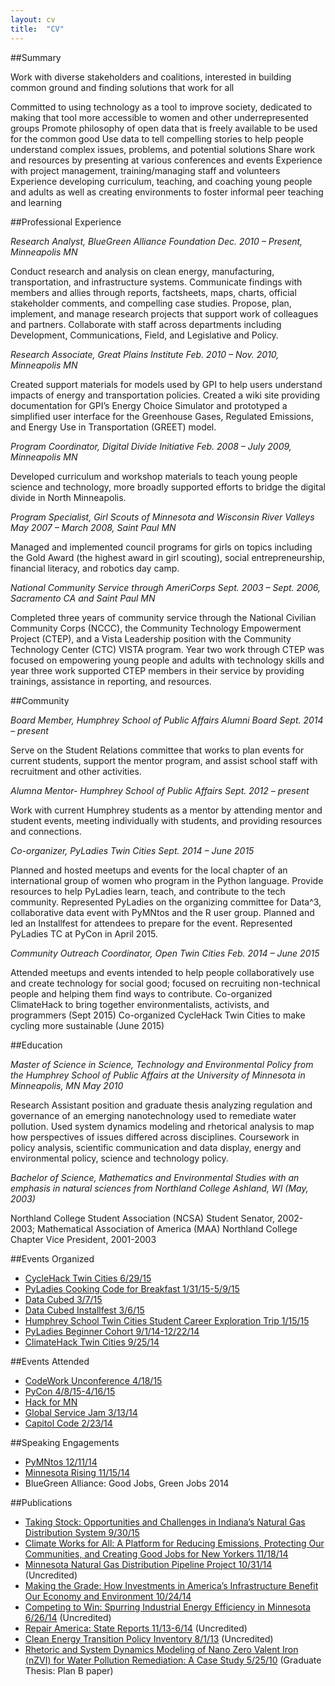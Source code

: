```yaml
---
layout: cv
title:  "CV"
---
```


##Summary

Work with diverse stakeholders and coalitions, interested in building common ground and finding solutions that work for all

Committed to using technology as a tool to improve society, dedicated to making that tool more accessible to women and other underrepresented groups
Promote philosophy of open data that is freely available to be used for the common good
Use data to tell compelling stories to help people understand complex issues, problems, and potential solutions
Share work and resources by presenting at various conferences and events
Experience with project management, training/managing staff and volunteers
Experience developing curriculum, teaching, and coaching young people and adults as well as creating environments to foster informal peer teaching and learning

##Professional Experience

*Research Analyst, BlueGreen Alliance Foundation    Dec. 2010 – Present, Minneapolis MN*

Conduct research and analysis on clean energy, manufacturing, transportation, and infrastructure systems. Communicate findings with members and allies through reports, factsheets, maps, charts, official stakeholder comments, and compelling case studies. Propose, plan, implement, and manage research projects that support work of colleagues and partners. Collaborate with staff across departments including Development, Communications, Field, and Legislative and Policy.

*Research Associate, Great Plains Institute    Feb. 2010 – Nov. 2010, Minneapolis MN*

Created support materials for models used by GPI to help users understand impacts of energy and transportation policies. Created a wiki site providing documentation for GPI’s Energy Choice Simulator and prototyped a simplified user interface for the Greenhouse Gases, Regulated Emissions, and Energy Use in Transportation (GREET) model.

*Program Coordinator, Digital Divide Initiative    Feb. 2008 – July 2009, Minneapolis MN*

Developed curriculum and workshop materials to teach young people science and technology, more broadly supported efforts to bridge the digital divide in North Minneapolis.

*Program Specialist, Girl Scouts of Minnesota and Wisconsin River Valleys    May 2007 – March 2008, Saint Paul MN*

Managed and implemented council programs for girls on topics including the Gold Award (the highest award in girl scouting), social entrepreneurship, financial literacy, and robotics day camp.

*National Community Service through AmeriCorps    Sept. 2003 – Sept. 2006, Sacramento CA and Saint Paul MN*

Completed three years of community service through the National Civilian Community Corps (NCCC), the Community Technology Empowerment Project (CTEP), and a Vista Leadership position with the Community Technology Center (CTC) VISTA program. Year two work through CTEP was focused on empowering young people and adults with technology skills and year three work supported CTEP members in their service by providing trainings, assistance in reporting, and resources.

##Community

*Board Member, Humphrey School of Public Affairs Alumni Board     Sept. 2014 – present*

Serve on the Student Relations committee that works to plan events for current students, support the mentor program, and assist school staff with recruitment and other activities.

*Alumna Mentor- Humphrey School of Public Affairs     Sept. 2012 – present*

Work with current Humphrey students as a mentor by attending mentor and student events, meeting individually with students, and providing resources and connections.

*Co-organizer, PyLadies Twin Cities    Sept. 2014 – June 2015*

Planned and hosted meetups and events for the local chapter of an international group of women who program in the Python language. Provide resources to help PyLadies learn, teach, and contribute to the tech community. Represented PyLadies on the organizing committee for Data^3, collaborative data event with PyMNtos and the R user group. Planned and led an Installfest for attendees to prepare for the event.
Represented PyLadies TC at PyCon in April 2015.

*Community Outreach Coordinator, Open Twin Cities    Feb. 2014 – June 2015*

Attended meetups and events intended to help people collaboratively use and create technology for social good; focused on recruiting non-technical people and helping them find ways to contribute.
Co-organized ClimateHack to bring together environmentalists, activists, and programmers (Sept 2015)
Co-organized CycleHack Twin Cities to make cycling more sustainable (June 2015) 

##Education

*Master of Science in Science, Technology and Environmental Policy from the Humphrey School of Public Affairs at the University of Minnesota in Minneapolis, MN May 2010*

Research Assistant position and graduate thesis analyzing regulation and governance of an emerging nanotechnology used to remediate water pollution. Used system dynamics modeling and rhetorical analysis to map how perspectives of issues differed across disciplines.
Coursework in policy analysis, scientific communication and data display, energy and environmental policy, science and technology policy.

*Bachelor of Science, Mathematics and Environmental Studies with an emphasis in natural sciences from Northland College Ashland, WI (May, 2003)*

Northland College Student Association (NCSA) Student Senator, 2002-2003; Mathematical Association of America (MAA) Northland College Chapter Vice President, 2001-2003

##Events Organized

* [CycleHack Twin Cities 6/29/15](posts/2015-06-29-cyclehack.md)
* [PyLadies Cooking Code for Breakfast 1/31/15-5/9/15](posts/2015-05-09-pyladies-cooking-code.md)
* [Data Cubed 3/7/15](posts/2015-03-07-D3.md)
* [Data Cubed Installfest 3/6/15](posts/2015-03-07-D3.md)
* [Humphrey School Twin Cities Student Career Exploration Trip 1/15/15](posts/2015-01-15-HHH-CET.md)
* [PyLadies Beginner Cohort 9/1/14-12/22/14](posts/2014-12-11-pyladies-beginner-cohort.md)
* [ClimateHack Twin Cities 9/25/14](posts/2014-09-25-climatehacktc-recap.md)

##Events Attended

* [CodeWork Unconference 4/18/15](posts/2015-4-18-CodeWork.md)
* [PyCon 4/8/15-4/16/15](/posts/2015-04-16-pycon.md)
* [Hack for MN](posts/2014-6-21-hackformn.md)
* [Global Service Jam 3/13/14](posts/2014-03-13-GSJ1.md)
* [Capitol Code 2/23/14](posts/2014-02-23-CApitolCode.md)

##Speaking Engagements

* [PyMNtos 12/11/14](posts/2014-12-11-pyladies-beginner-cohort.md)
* [Minnesota Rising 11/15/14](posts/2014-11-15-mnrising.md)
* BlueGreen Alliance: Good Jobs, Green Jobs 2014

##Publications

* [Taking Stock: Opportunities and Challenges in Indiana’s Natural Gas Distribution System 9/30/15](http://www.bluegreenalliance.org/news/publications/taking-stock-opportunities-and-challenges-in-indianas-natural-gas-distribution-system)
* [Climate Works for All: A Platform for Reducing Emissions, Protecting Our Communities, and Creating Good Jobs for New Yorkers 11/18/14](http://www.bluegreenalliance.org/news/latest/nyc-can-create-nearly-40000-jobs-a-year-addressing-climate-change)
* [Minnesota Natural Gas Distribution Pipeline Project 10/31/14](http://www.bluegreenalliance.org/news/latest/minnesota-natural-gas-distribution-pipeline-project) (Uncredited)
* [Making the Grade: How Investments in America’s Infrastructure Benefit Our Economy and Environment 10/24/14](http://www.bluegreenalliance.org/news/publications/report-making-the-grade)
* [Competing to Win: Spurring Industrial Energy Efficiency in Minnesota 6/26/14](http://www.bluegreenalliance.org/news/publications/competing-to-win) (Uncredited)
* [Repair America: State Reports 11/13-6/14](http://www.bluegreenalliance.org/repair/repair-america-fact-sheets) (Uncredited)
* [Clean Energy Transition Policy Inventory 8/1/13](http://www.thecemc.org/body/CleanEnergyTransitionInventory-FINAL-8_2013.pdf) (Uncredited)
* [Rhetoric and System Dynamics Modeling of Nano Zero Valent Iron (nZVI) for Water Pollution Remediation: A Case Study 5/25/10](https://conservancy.umn.edu/handle/11299/92716) (Graduate Thesis: Plan B paper)

